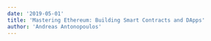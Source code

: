 ```yaml
---
date: '2019-05-01'
title: 'Mastering Ethereum: Building Smart Contracts and DApps'
author: 'Andreas Antonopoulos'
---
```

